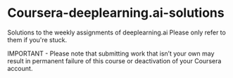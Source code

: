# Coursera-deeplearning.ai-solutions
Solutions to the weekly assignments of deeplearning.ai
Please only refer to them if you're stuck. 

IMPORTANT - Please note that submitting work that isn’t your own may result in permanent failure of this course or deactivation of your Coursera account.
